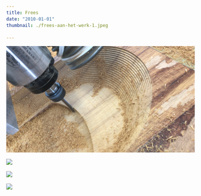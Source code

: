 ```yaml
---
title: Frees
date: "2010-01-01"
thumbnail: ./frees-aan-het-werk-1.jpeg

---
```


![](wasbakBinnen.jpeg)

![](efoilboard_ralph.jpeg)

![](IMG_5004.jpeg)

![](IMG_5005.jpeg)
